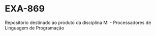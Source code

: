 
# EXA-869

Repositório destinado ao produto da disciplina MI - Processadores de Linguagem de Programação 


